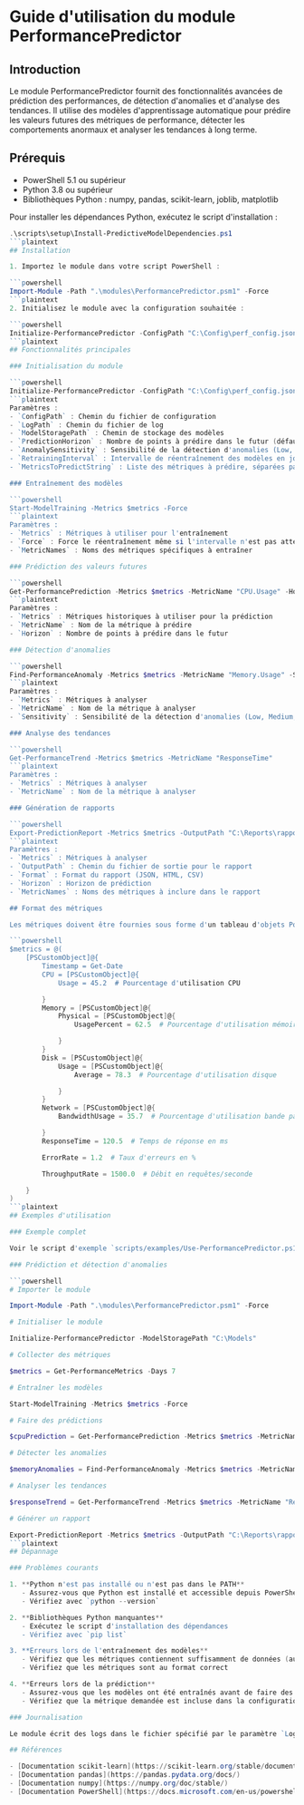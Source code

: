# Guide d'utilisation du module PerformancePredictor

## Introduction

Le module PerformancePredictor fournit des fonctionnalités avancées de prédiction des performances, de détection d'anomalies et d'analyse des tendances. Il utilise des modèles d'apprentissage automatique pour prédire les valeurs futures des métriques de performance, détecter les comportements anormaux et analyser les tendances à long terme.

## Prérequis

- PowerShell 5.1 ou supérieur
- Python 3.8 ou supérieur
- Bibliothèques Python : numpy, pandas, scikit-learn, joblib, matplotlib

Pour installer les dépendances Python, exécutez le script d'installation :

```powershell
.\scripts\setup\Install-PredictiveModelDependencies.ps1
```plaintext
## Installation

1. Importez le module dans votre script PowerShell :

```powershell
Import-Module -Path ".\modules\PerformancePredictor.psm1" -Force
```plaintext
2. Initialisez le module avec la configuration souhaitée :

```powershell
Initialize-PerformancePredictor -ConfigPath "C:\Config\perf_config.json" -LogPath "C:\Logs\perf.log" -ModelStoragePath "C:\Models"
```plaintext
## Fonctionnalités principales

### Initialisation du module

```powershell
Initialize-PerformancePredictor -ConfigPath "C:\Config\perf_config.json" -LogPath "C:\Logs\perf.log" -ModelStoragePath "C:\Models" -PredictionHorizon 24 -AnomalySensitivity "Medium" -RetrainingInterval 7
```plaintext
Paramètres :
- `ConfigPath` : Chemin du fichier de configuration
- `LogPath` : Chemin du fichier de log
- `ModelStoragePath` : Chemin de stockage des modèles
- `PredictionHorizon` : Nombre de points à prédire dans le futur (défaut : 24)
- `AnomalySensitivity` : Sensibilité de la détection d'anomalies (Low, Medium, High)
- `RetrainingInterval` : Intervalle de réentraînement des modèles en jours (défaut : 7)
- `MetricsToPredictString` : Liste des métriques à prédire, séparées par des virgules

### Entraînement des modèles

```powershell
Start-ModelTraining -Metrics $metrics -Force
```plaintext
Paramètres :
- `Metrics` : Métriques à utiliser pour l'entraînement
- `Force` : Force le réentraînement même si l'intervalle n'est pas atteint
- `MetricNames` : Noms des métriques spécifiques à entraîner

### Prédiction des valeurs futures

```powershell
Get-PerformancePrediction -Metrics $metrics -MetricName "CPU.Usage" -Horizon 12
```plaintext
Paramètres :
- `Metrics` : Métriques historiques à utiliser pour la prédiction
- `MetricName` : Nom de la métrique à prédire
- `Horizon` : Nombre de points à prédire dans le futur

### Détection d'anomalies

```powershell
Find-PerformanceAnomaly -Metrics $metrics -MetricName "Memory.Usage" -Sensitivity "High"
```plaintext
Paramètres :
- `Metrics` : Métriques à analyser
- `MetricName` : Nom de la métrique à analyser
- `Sensitivity` : Sensibilité de la détection d'anomalies (Low, Medium, High)

### Analyse des tendances

```powershell
Get-PerformanceTrend -Metrics $metrics -MetricName "ResponseTime"
```plaintext
Paramètres :
- `Metrics` : Métriques à analyser
- `MetricName` : Nom de la métrique à analyser

### Génération de rapports

```powershell
Export-PredictionReport -Metrics $metrics -OutputPath "C:\Reports\rapport.html" -Format "HTML" -Horizon 24 -MetricNames @("CPU.Usage", "Memory.Usage")
```plaintext
Paramètres :
- `Metrics` : Métriques à analyser
- `OutputPath` : Chemin du fichier de sortie pour le rapport
- `Format` : Format du rapport (JSON, HTML, CSV)
- `Horizon` : Horizon de prédiction
- `MetricNames` : Noms des métriques à inclure dans le rapport

## Format des métriques

Les métriques doivent être fournies sous forme d'un tableau d'objets PowerShell avec la structure suivante :

```powershell
$metrics = @(
    [PSCustomObject]@{
        Timestamp = Get-Date
        CPU = [PSCustomObject]@{
            Usage = 45.2  # Pourcentage d'utilisation CPU

        }
        Memory = [PSCustomObject]@{
            Physical = [PSCustomObject]@{
                UsagePercent = 62.5  # Pourcentage d'utilisation mémoire

            }
        }
        Disk = [PSCustomObject]@{
            Usage = [PSCustomObject]@{
                Average = 78.3  # Pourcentage d'utilisation disque

            }
        }
        Network = [PSCustomObject]@{
            BandwidthUsage = 35.7  # Pourcentage d'utilisation bande passante

        }
        ResponseTime = 120.5  # Temps de réponse en ms

        ErrorRate = 1.2  # Taux d'erreurs en %

        ThroughputRate = 1500.0  # Débit en requêtes/seconde

    }
)
```plaintext
## Exemples d'utilisation

### Exemple complet

Voir le script d'exemple `scripts/examples/Use-PerformancePredictor.ps1` pour un exemple complet d'utilisation du module.

### Prédiction et détection d'anomalies

```powershell
# Importer le module

Import-Module -Path ".\modules\PerformancePredictor.psm1" -Force

# Initialiser le module

Initialize-PerformancePredictor -ModelStoragePath "C:\Models"

# Collecter des métriques

$metrics = Get-PerformanceMetrics -Days 7

# Entraîner les modèles

Start-ModelTraining -Metrics $metrics -Force

# Faire des prédictions

$cpuPrediction = Get-PerformancePrediction -Metrics $metrics -MetricName "CPU.Usage" -Horizon 24

# Détecter les anomalies

$memoryAnomalies = Find-PerformanceAnomaly -Metrics $metrics -MetricName "Memory.Usage" -Sensitivity "High"

# Analyser les tendances

$responseTrend = Get-PerformanceTrend -Metrics $metrics -MetricName "ResponseTime"

# Générer un rapport

Export-PredictionReport -Metrics $metrics -OutputPath "C:\Reports\rapport.html" -Format "HTML"
```plaintext
## Dépannage

### Problèmes courants

1. **Python n'est pas installé ou n'est pas dans le PATH**
   - Assurez-vous que Python est installé et accessible depuis PowerShell
   - Vérifiez avec `python --version`

2. **Bibliothèques Python manquantes**
   - Exécutez le script d'installation des dépendances
   - Vérifiez avec `pip list`

3. **Erreurs lors de l'entraînement des modèles**
   - Vérifiez que les métriques contiennent suffisamment de données (au moins 24 points)
   - Vérifiez que les métriques sont au format correct

4. **Erreurs lors de la prédiction**
   - Assurez-vous que les modèles ont été entraînés avant de faire des prédictions
   - Vérifiez que la métrique demandée est incluse dans la configuration

### Journalisation

Le module écrit des logs dans le fichier spécifié par le paramètre `LogPath`. Consultez ce fichier pour obtenir des informations détaillées sur les erreurs et les avertissements.

## Références

- [Documentation scikit-learn](https://scikit-learn.org/stable/documentation.html)
- [Documentation pandas](https://pandas.pydata.org/docs/)
- [Documentation numpy](https://numpy.org/doc/stable/)
- [Documentation PowerShell](https://docs.microsoft.com/en-us/powershell/)
